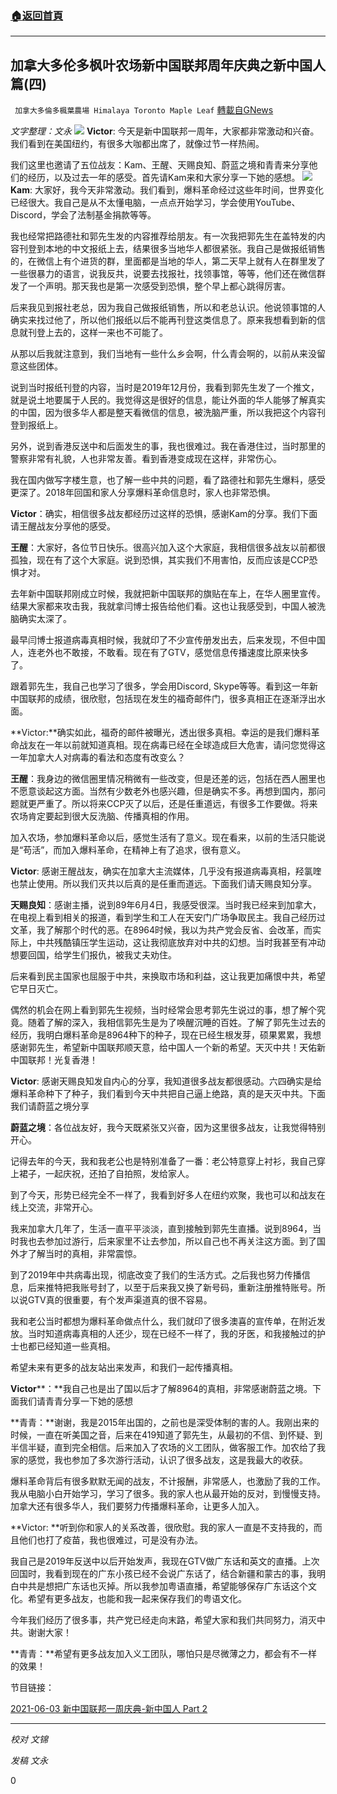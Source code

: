 ###  [:house:返回首頁](https://github.com/ourhimalayas/txt)
---

## 加拿大多伦多枫叶农场新中国联邦周年庆典之新中国人篇(四)
` 加拿大多倫多楓葉農場 Himalaya Toronto Maple Leaf` [轉載自GNews](https://gnews.org/zh-hans/1304237/)

*文字整理：文永*
![]()![](https://gnews-media-offload.s3.amazonaws.com/wp-content/uploads/2021/06/06232522/202x_1-4.png)
**Victor**: 今天是新中国联邦一周年，大家都非常激动和兴奋。我们看到在美国纽约，有很多大咖都出席了，就像过节一样热闹。

我们这里也邀请了五位战友：Kam、王醒、天赐良知、蔚蓝之境和青青来分享他们的经历，以及过去一年的感受。首先请Kam来和大家分享一下她的感想。
![]()![](https://gnews-media-offload.s3.amazonaws.com/wp-content/uploads/2021/06/06225956/1262.png)
**Kam**: 大家好，我今天非常激动。我们看到，爆料革命经过这些年时间，世界变化已经很大。我自己是从不太懂电脑，一点点开始学习，学会使用YouTube、Discord，学会了法制基金捐款等等。

我也经常把路德社和郭先生发的内容推荐给朋友。有一次我把郭先生在盖特发的内容刊登到本地的中文报纸上去，结果很多当地华人都很紧张。我自己是做报纸销售的，在微信上有个进货的群，里面都是当地的华人，第二天早上就有人在群里发了一些很暴力的语言，说我反共，说要去找报社，找领事馆，等等，他们还在微信群发了一个声明。那天我也是第一次感受到恐惧，整个早上都心跳得厉害。

后来我见到报社老总，因为我自己做报纸销售，所以和老总认识。他说领事馆的人确实来找过他了，所以他们报纸以后不能再刊登这类信息了。原来我想看到新的信息就刊登上去的，这样一来也不可能了。

从那以后我就注意到，我们当地有一些什么乡会啊，什么青会啊的，以前从来没留意这些团体。

说到当时报纸刊登的内容，当时是2019年12月份，我看到郭先生发了一个推文，就是说土地要属于人民的。我觉得这是很好的信息，能让外面的华人能够了解真实的中国，因为很多华人都是整天看微信的信息，被洗脑严重，所以我把这个内容刊登到报纸上。

另外，说到香港反送中和后面发生的事，我也很难过。我在香港住过，当时那里的警察非常有礼貌，人也非常友善。看到香港变成现在这样，非常伤心。

我在国内做写字楼生意，也了解一些中共的问题，看了路德社和郭先生爆料，感受更深了。2018年回国和家人分享爆料革命信息时，家人也非常恐惧。

**Victor**：确实，相信很多战友都经历过这样的恐惧，感谢Kam的分享。我们下面请王醒战友分享他的感受。

**王醒**：大家好，各位节日快乐。很高兴加入这个大家庭，我相信很多战友以前都很孤独，现在有了这个大家庭。说到恐惧，其实我们不用害怕，反而应该是CCP恐惧才对。

去年新中国联邦刚成立时候，我就把新中国联邦的旗贴在车上，在华人圈里宣传。结果大家都来攻击我，我就拿闫博士报告给他们看。这也让我感受到，中国人被洗脑确实太深了。

最早闫博士报道病毒真相时候，我就印了不少宣传册发出去，后来发现，不但中国人，连老外也不敢接，不敢看。现在有了GTV，感觉信息传播速度比原来快多了。

跟着郭先生，我自己也学习了很多，学会用Discord, Skype等等。看到这一年新中国联邦的成绩，很欣慰，包括现在发生的福奇邮件门，很多真相正在逐渐浮出水面。

**Victor:**确实如此，福奇的邮件被曝光，透出很多真相。幸运的是我们爆料革命战友在一年以前就知道真相。现在病毒已经在全球造成巨大危害，请问您觉得这一年加拿大人对病毒的看法和态度有改变么？

**王醒**：我身边的微信圈里情况稍微有一些改变，但是还差的远，包括在西人圈里也不愿意谈起这方面。当然有少数老外也感兴趣，但是确实不多。再想到国内，那问题就更严重了。所以将来CCP灭了以后，还是任重道远，有很多工作要做。将来农场肯定要起到很大反洗脑、传播真相的作用。

加入农场，参加爆料革命以后，感觉生活有了意义。现在看来，以前的生活只能说是“苟活”，而加入爆料革命，在精神上有了追求，很有意义。

**Victor**: 感谢王醒战友，确实在加拿大主流媒体，几乎没有报道病毒真相，羟氯喹也禁止使用。所以我们灭共以后真的是任重而道远。下面我们请天赐良知分享。

**天赐良知**：感谢主播，说到89年6月4日，我感受很深。当时我已经来到加拿大，在电视上看到相关的报道，看到学生和工人在天安门广场争取民主。我自己经历过文革，我了解那个时代的恶。在8964时候，我以为共产党会反省、会改革，而实际上，中共残酷镇压学生运动，这让我彻底放弃对中共的幻想。当时我甚至有冲动想要回国，给学生们报仇，被我丈夫劝住。

后来看到民主国家也屈服于中共，来换取市场和利益，这让我更加痛恨中共，希望它早日灭亡。

偶然的机会在网上看到郭先生视频，当时经常会思考郭先生说过的事，想了解个究竟。随着了解的深入，我相信郭先生是为了唤醒沉睡的百姓。了解了郭先生过去的经历，我明白爆料革命是8964种下的种子，现在已经生根发芽，硕果累累，我想感谢郭先生，希望新中国联邦顺天意，给中国人一个新的希望。天灭中共！天佑新中国联邦！光复香港！

**Victor**: 感谢天赐良知发自内心的分享，我知道很多战友都很感动。六四确实是给爆料革命种下了种子，我们看到今天中共把自己逼上绝路，真的是天灭中共。下面我们请蔚蓝之境分享

**蔚蓝之境**：各位战友好，我今天既紧张又兴奋，因为这里很多战友，让我觉得特别开心。

记得去年的今天，我和我老公也是特别准备了一番：老公特意穿上衬衫，我自己穿上裙子，一起庆祝，还拍了自拍照，发给家人。

到了今天，形势已经完全不一样了，我看到好多人在纽约欢聚，我也可以和战友在线上交流，非常开心。

我来加拿大几年了，生活一直平平淡淡，直到接触到郭先生直播。说到8964，当时我也去参加过游行，后来家里不让去参加，所以自己也不再关注这方面。到了国外才了解当时的真相，非常震惊。

到了2019年中共病毒出现，彻底改变了我们的生活方式。之后我也努力传播信息，后来推特把我账号封了，以至于后来我又换了新号码，重新注册推特账号。所以说GTV真的很重要，有个发声渠道真的很不容易。

我和老公当时都想为爆料革命做点什么，我们就印了很多澳喜的宣传单，在附近发放。当时知道病毒真相的人还少，现在已经不一样了，我的牙医，和我接触过的护士也都已经知道一些真相。

希望未来有更多的战友站出来发声，和我们一起传播真相。

**Victor****：**我自己也是出了国以后才了解8964的真相，非常感谢蔚蓝之境。下面我们请青青分享一下她的感想

**青青：**谢谢，我是2015年出国的，之前也是深受体制的害的人。我刚出来的时候，一直在听美国之音，后来在419知道了郭先生，从最初的不信、到怀疑、到半信半疑，直到完全相信。后来加入了农场的义工团队，做客服工作。加农给了我家的感觉，我也参加了多次游行活动，认识了很多战友，这是我最大的收获。

爆料革命背后有很多默默无闻的战友，不计报酬，非常感人，也激励了我的工作。我从电脑小白开始学习，学习了很多。我的家人也从最开始的反对，到慢慢支持。加拿大还有很多华人，我们要努力传播爆料革命，让更多人加入。

**Victor: **听到你和家人的关系改善，很欣慰。我的家人一直是不支持我的，而且他们也打了疫苗，我也很难过，可是没有办法。

我自己是2019年反送中以后开始发声，我现在GTV做广东话和英文的直播。上次回国时，我看到现在的广东小孩已经不会说广东话了，结合新疆和蒙古的事，我明白中共是想把广东话也灭掉。所以我参加粤语直播，希望能够保存广东话这个文化。希望有更多战友，也能和我一起来保存我们的粤语文化。

今年我们经历了很多事，共产党已经走向末路，希望大家和我们共同努力，消灭中共。谢谢大家！

**青青：**希望有更多战友加入义工团队，哪怕只是尽微薄之力，都会有不一样的效果！



节目链接：

[2021-06-03 新中国联邦一周庆典-新中国人 Part 2](https://www.gtv.org/video/id=60b92f62cea8a738525fcbdd)

* * *

*校对 文锦*

*发稿 文永*

0
